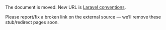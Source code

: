 The document is moved.
New URL is [Laravel conventions](../../../library/backend/conventions--laravel).

Please report/fix a broken link on the external source — we’ll remove these stub/redirect pages soon.
